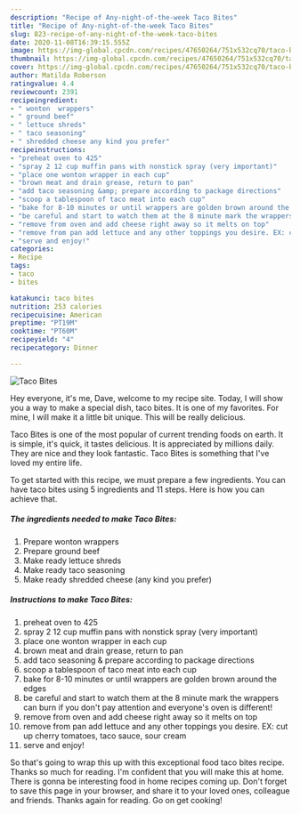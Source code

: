 ```yaml
---
description: "Recipe of Any-night-of-the-week Taco Bites"
title: "Recipe of Any-night-of-the-week Taco Bites"
slug: 823-recipe-of-any-night-of-the-week-taco-bites
date: 2020-11-08T16:39:15.555Z
image: https://img-global.cpcdn.com/recipes/47650264/751x532cq70/taco-bites-recipe-main-photo.jpg
thumbnail: https://img-global.cpcdn.com/recipes/47650264/751x532cq70/taco-bites-recipe-main-photo.jpg
cover: https://img-global.cpcdn.com/recipes/47650264/751x532cq70/taco-bites-recipe-main-photo.jpg
author: Matilda Roberson
ratingvalue: 4.4
reviewcount: 2391
recipeingredient:
- " wonton  wrappers"
- " ground beef"
- " lettuce shreds"
- " taco seasoning"
- " shredded cheese any kind you prefer"
recipeinstructions:
- "preheat oven to 425"
- "spray 2 12 cup muffin pans with nonstick spray (very important)"
- "place one wonton wrapper in each cup"
- "brown meat and drain grease, return to pan"
- "add taco seasoning &amp; prepare according to package directions"
- "scoop a tablespoon of taco meat into each cup"
- "bake for 8-10 minutes or until wrappers are golden brown around the edges"
- "be careful and start to watch them at the 8 minute mark the wrappers can burn if you don&#39;t pay attention and  everyone&#39;s oven is different!"
- "remove from oven and add cheese right away so it melts on top"
- "remove from pan add lettuce and any other toppings you desire. EX: cut up cherry tomatoes, taco sauce, sour cream"
- "serve and enjoy!"
categories:
- Recipe
tags:
- taco
- bites

katakunci: taco bites 
nutrition: 253 calories
recipecuisine: American
preptime: "PT19M"
cooktime: "PT60M"
recipeyield: "4"
recipecategory: Dinner

---
```



![Taco Bites](https://img-global.cpcdn.com/recipes/47650264/751x532cq70/taco-bites-recipe-main-photo.jpg)

Hey everyone, it's me, Dave, welcome to my recipe site. Today, I will show you a way to make a special dish, taco bites. It is one of my favorites. For mine, I will make it a little bit unique. This will be really delicious.

Taco Bites is one of the most popular of current trending foods on earth. It is simple, it's quick, it tastes delicious. It is appreciated by millions daily. They are nice and they look fantastic. Taco Bites is something that I've loved my entire life.




To get started with this recipe, we must prepare a few ingredients. You can have taco bites using 5 ingredients and 11 steps. Here is how you can achieve that.

<!--inarticleads1-->

##### The ingredients needed to make Taco Bites:

1. Prepare  wonton  wrappers
1. Prepare  ground beef
1. Make ready  lettuce shreds
1. Make ready  taco seasoning
1. Make ready  shredded cheese (any kind you prefer)




<!--inarticleads2-->

##### Instructions to make Taco Bites:

1. preheat oven to 425
1. spray 2 12 cup muffin pans with nonstick spray (very important)
1. place one wonton wrapper in each cup
1. brown meat and drain grease, return to pan
1. add taco seasoning &amp; prepare according to package directions
1. scoop a tablespoon of taco meat into each cup
1. bake for 8-10 minutes or until wrappers are golden brown around the edges
1. be careful and start to watch them at the 8 minute mark the wrappers can burn if you don&#39;t pay attention and  everyone&#39;s oven is different!
1. remove from oven and add cheese right away so it melts on top
1. remove from pan add lettuce and any other toppings you desire. EX: cut up cherry tomatoes, taco sauce, sour cream
1. serve and enjoy!




So that's going to wrap this up with this exceptional food taco bites recipe. Thanks so much for reading. I'm confident that you will make this at home. There is gonna be interesting food in home recipes coming up. Don't forget to save this page in your browser, and share it to your loved ones, colleague and friends. Thanks again for reading. Go on get cooking!
